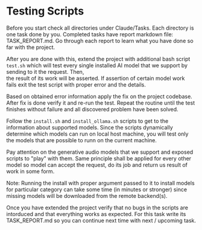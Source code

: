 # Testing Scripts

Before you start check all directories under Claude/Tasks. Each directory is one task done by you.
Completed tasks have report markdown file: TASK_REPORT.md. Go through each report to learn what you have done so far with the project.

After you are done with this, extend the project with additional bash script `test.sh` which will test every single installed AI model that we support by sending to it the request. Then,  
the result of its work will be asserted. If assertion of certain model work fails exit the test script with proper error and the details.

Based on obtained error information apply the fix on the project codebase. After fix is done verify it and re-run the test.
Repeat the routine until the test finishes without failure and all discovered problem have been solved.

Follow the `install.sh` and `install_ollama.sh` scripts to get to the information about supported models.
Since the scripts dynamically determine which models can run on local host machine, you will test only the models that are possible to runn on the current machine.

Pay attention on the generative audio models that we support and exposed scripts to "play" with them.
Same principle shall be applied for every other model so model can accept the request, do its job and return us result of  work in some form.

Note: Running the install with proper argument passed to it to install models for particular category can take some time (in minutes or stronger) since missing models will be downloaded from 
the remote backend(s).

Once you have extended the project verify that no bugs in the scripts are intorduced and that everything works as expected.
For this task write its TASK_REPORT.md so you can continue next time with next / upcoming task.
